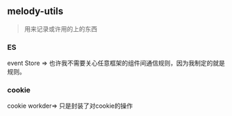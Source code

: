 ## melody-utils
 
> 用来记录或许用的上的东西


### ES 
event Store  =>  也许我不需要关心任意框架的组件间通信规则，因为我制定的就是规则。


### cookie 
cookie workder=> 只是封装了对cookie的操作

### 